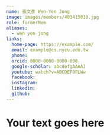 ```yaml
---
name: 張文彥 Wen-Yen Jong 
image: images/members/403415010.jpg 
role: formerMem
aliases:
  - wen yen jong
links:
  home-page: https://example.com/
  email: example@cs.nycu.edu.tw
  phone: 
  orcid: 0000-0000-0000-000
  google-scholar: abcdefgAAAAJ
  youtube: watch?v=ABCDEF0FLWw
  facebook:
  instagram:
  linkedin:
  github:
---
```

# Your text goes here
